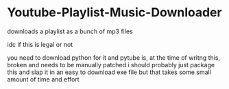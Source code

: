 # Youtube-Playlist-Music-Downloader
downloads a playlist as a bunch of mp3 files

idc if this is legal or not

you need to download python for it and pytube is, at the time of writng this, broken and needs to be manually patched
i should probably just package this and slap it in an easy to download exe file but that takes some small amount of time and effort
